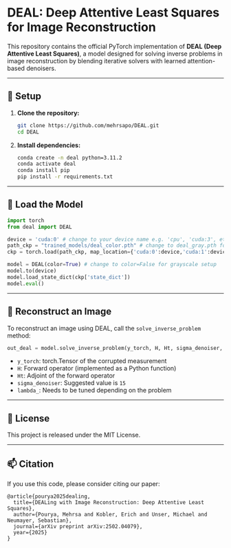 # DEAL: Deep Attentive Least Squares for Image Reconstruction

This repository contains the official PyTorch implementation of **DEAL (Deep Attentive Least Squares)**, a model designed for solving inverse problems in image reconstruction by blending iterative solvers with learned attention-based denoisers.

---

## 🔧 Setup

1. **Clone the repository:**
   ```bash
   git clone https://github.com/mehrsapo/DEAL.git
   cd DEAL
   ```

2. **Install dependencies:**
   ```bash
   conda create -n deal python=3.11.2
   conda activate deal
   conda install pip
   pip install -r requirements.txt
   ```
---

## 🧠 Load the Model

```python
import torch
from deal import DEAL 

device = 'cuda:0' # change to your device name e.g. 'cpu', 'cuda:3', etc.
path_ckp = "trained_models/deal_color.pth" # change to deal_gray.pth for grayscale setup
ckp = torch.load(path_ckp, map_location={'cuda:0':device,'cuda:1':device,'cuda:2':device,'cuda:3':device})

model = DEAL(color=True) # change to color=False for grayscale setup
model.to(device)
model.load_state_dict(ckp['state_dict'])
model.eval()
```

---

## 🔁 Reconstruct an Image

To reconstruct an image using DEAL, call the `solve_inverse_problem` method:

```python
out_deal = model.solve_inverse_problem(y_torch, H, Ht, sigma_denoiser, lambda_)
```

- `y_torch`: torch.Tensor of the corrupted measurement  
- `H`: Forward operator (implemented as a Python function)  
- `Ht`: Adjoint of the forward operator  
- `sigma_denoiser`: Suggested value is `15`  
- `lambda_`: Needs to be tuned depending on the problem

---

## 📄 License

This project is released under the MIT License.

---

## 📫 Citation

If you use this code, please consider citing our paper:

```
@article{pourya2025dealing,
  title={DEALing with Image Reconstruction: Deep Attentive Least Squares},
  author={Pourya, Mehrsa and Kobler, Erich and Unser, Michael and Neumayer, Sebastian},
  journal={arXiv preprint arXiv:2502.04079},
  year={2025}
}
```

